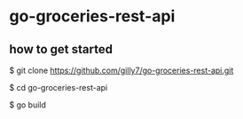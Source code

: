 # go-groceries-rest-api

## how to get started

$ git clone https://github.com/gilly7/go-groceries-rest-api.git

$ cd go-groceries-rest-api

$ go build





